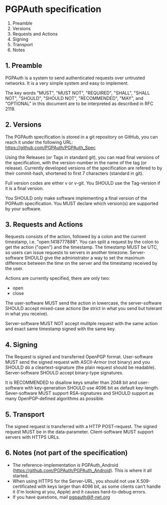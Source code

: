 # PGPAuth specification

1. Preamble
2. Versions
3. Requests and Actions
4. Signing
5. Transport
6. Notes

## 1. Preamble

PGPAuth is a system to send authenticated requests over untrusted networks.
It is a very simple system and easy to implement.

The key words "MUST", "MUST NOT", "REQUIRED", "SHALL", "SHALL NOT", "SHOULD", "SHOULD NOT", "RECOMMENDED",  "MAY", and "OPTIONAL" in this document are to be interpreted as described in RFC 2119.



## 2. Versions

The PGPAuth specification is stored in a git repository on GitHub, you can reach it under the following URL:
https://github.com/PGPAuth/PGPAuth_Spec

Using the Releases (or Tags in standard git), you can read final versions of the specification, with the version-number in the name of the tag (or release).
Currently developed versions of the specification are refered to by their commit-hash, shortened to first 7 characters (standard in git).

Full version codes are either v<Tag-Name here> or v<commit-hash here>-git. You SHOULD use the Tag-version if it is a final version.

You SHOULD only make software implementing a final version of the PGPAuth specification. You MUST declare which version(s) are supported by your software.



## 3. Requests and Actions

Requests consists of the action, followed by a colon and the current timestamp, i.e. "open:1418777888". You can split a request by the colon to get the action ("open") and the timestamp.
The timestamp MUST be UTC, so users can issue requests to servers in another timezone. Server-software SHOULD give the administrator a way to set the maximum difference between the time on the server and the timestamp received by the user.

Actions are currently specified, there are only two:
- open
- close

The user-software MUST send the action in lowercase, the server-software SHOULD accept mixed-case actions (be strict in what you send but tolerant in what you receive).

Server-software MUST NOT accept mulitple request with the same action and exact same timestamp signed with the same key.

## 4. Signing

The Request is signed and transferred OpenPGP format. User-software MUST send the signed request with ASCII-Armor (not binary) and you SHOULD do a cleartext-signature (the plain request should be readable).
Server-software SHOULD accept binary-type signatures.

It is RECOMMENDED to disallow keys smaller than 2048 bit and user-software with key-generation SHOULD use 4096 bit as default key-length.
Sever-software MUST support RSA-signatures and SHOULD support as many OpenPGP-defined algorithms as possible.



## 5. Transport

The signed request is transferred with a HTTP POST-request. The signed request MUST be in the data-parameter. 
Client-software MUST support servers with HTTPS URLs. 




## 6. Notes (not part of the specification)

- The reference-implementation is PGPAuth_Android (https://github.com/PGPAuth/PGPAuth_Android). This is where it all started.
- When using HTTPS for the Server-URL, you should not use X.509-certificated with keys larger than 4096 bit, as some clients can't handle it (I'm looking at you, Apple) and it causes hard-to-debug errors.
- If you have questions, mail pgpauth@lf-net.org
